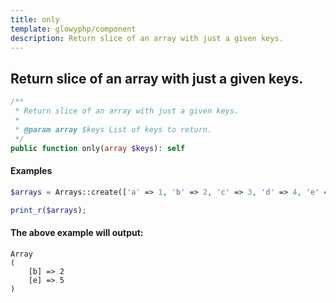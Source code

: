 ```yaml
---
title: only
template: glowyphp/component
description: Return slice of an array with just a given keys.
---
```


<h2 class="font-normal text-lg">
Return slice of an array with just a given keys.
</h2>

```php
/**
 * Return slice of an array with just a given keys.
 *
 * @param array $keys List of keys to return.
 */
public function only(array $keys): self
```

#### Examples

```php
$arrays = Arrays::create(['a' => 1, 'b' => 2, 'c' => 3, 'd' => 4, 'e' => 5])->only(['b', 'e'])->toArray();

print_r($arrays);
```

#### The above example will output:

```text
Array
(
    [b] => 2
    [e] => 5
)
```
